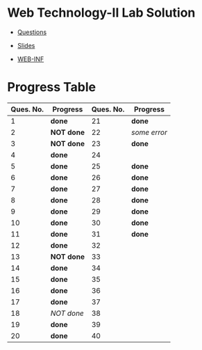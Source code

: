# Web Technology-II Lab Solution

- [Questions](https://drive.google.com/file/d/1kQvB8GM_OjnZbUZ1Gs0J9LxBVMJDF1rH/view?usp=sharing)

- [Slides](https://drive.google.com/open?id=1ybJZIkgHW61mTfzj_7dNyNsGpQwaFV4F)

- [WEB-INF](https://github.com/AmbujaAK/practice/tree/master/web-inf)

# Progress Table
| Ques. No.  | Progress | Ques. No.  | Progress |
| ------------- | ------------- | ------------- | ------------- |
| 1  | **done**  | 21  | **done**  |
| 2  | **NOT done**  | 22  | *some error*  |
| 3  | **NOT done**  | 23  | **done**  |
| 4  | **done**  | 24  |   |
| 5  | **done**  | 25  | **done**  |
| 6  | **done**  | 26  | **done**  |
| 7  | **done**  | 27  | **done**  |
| 8  | **done**  | 28  | **done**  |
| 9  | **done**  | 29  | **done**  |
| 10  | **done**  | 30  | **done**  |
| 11  | **done**  | 31  | **done**  |
| 12  | **done**  | 32  |   |
| 13  | **NOT done**  | 33  |   |
| 14  | **done**  | 34  |   |
| 15  | **done**  | 35  |   |
| 16  | **done**  | 36  |   |
| 17  | **done**  | 37  |   |
| 18  | *NOT done* | 38  |   |
| 19  | **done**  | 39  |   |
| 20  | **done**  | 40  |   |
